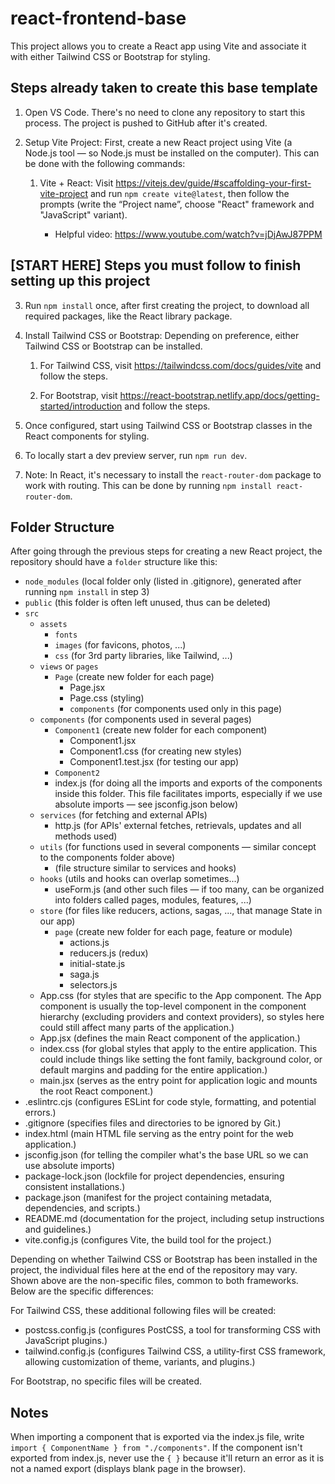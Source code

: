 # react-frontend-base

This project allows you to create a React app using Vite and associate it with either Tailwind CSS or Bootstrap for styling.

## Steps already taken to create this base template

1. Open VS Code. There's no need to clone any repository to start this process. The project is pushed to GitHub after it's created.

2. Setup Vite Project: First, create a new React project using Vite (a Node.js tool — so Node.js must be installed on the computer). This can be done with the following commands:

    1. Vite + React: Visit <https://vitejs.dev/guide/#scaffolding-your-first-vite-project> and run `npm create vite@latest`, then follow the prompts (write the “Project name”, choose "React" framework and "JavaScript" variant).

       * Helpful video: <https://www.youtube.com/watch?v=jDjAwJ87PPM>

## [START HERE] Steps you must follow to finish setting up this project

3. Run `npm install` once, after first creating the project, to download all required packages, like the React library package.

4. Install Tailwind CSS or Bootstrap: Depending on preference, either Tailwind CSS or Bootstrap can be installed.

    1. For Tailwind CSS, visit <https://tailwindcss.com/docs/guides/vite> and follow the steps.

    2. For Bootstrap, visit <https://react-bootstrap.netlify.app/docs/getting-started/introduction> and follow the steps.

5. Once configured, start using Tailwind CSS or Bootstrap classes in the React components for styling.

6. To locally start a dev preview server, run `npm run dev`.

7. Note: In React, it's necessary to install the `react-router-dom` package to work with routing. This can be done by running `npm install react-router-dom`.

## Folder Structure

After going through the previous steps for creating a new React project, the repository should have a `folder` structure like this:

* `node_modules` (local folder only (listed in .gitignore), generated after running `npm install` in step 3)
* `public` (this folder is often left unused, thus can be deleted)
* `src`
  * `assets`
    * `fonts`
    * `images` (for favicons, photos, ...)
    * `css` (for 3rd party libraries, like Tailwind, ...)
  * `views` or `pages`
    * `Page` (create new folder for each page)
      * Page.jsx
      * Page.css (styling)
      * `components` (for components used only in this page)
  * `components` (for components used in several pages)
    * `Component1` (create new folder for each component)
      * Component1.jsx
      * Component1.css (for creating new styles)
      * Component1.test.jsx (for testing our app)
    * `Component2`
    * index.js (for doing all the imports and exports of the components inside this folder. This file facilitates imports, especially if we use absolute imports — see jsconfig.json below)
  * `services` (for fetching and external APIs)
    * http.js (for APIs' external fetches, retrievals, updates and all methods used)
  * `utils` (for functions used in several components — similar concept to the components folder above)
    * (file structure similar to services and hooks)
  * `hooks` (utils and hooks can overlap sometimes...)
    * useForm.js (and other such files — if too many, can be organized into folders called pages, modules, features, ...)
  * `store` (for files like reducers, actions, sagas, ..., that manage State in our app)
    * `page` (create new folder for each page, feature or module)
      * actions.js
      * reducers.js (redux)
      * initial-state.js
      * saga.js
      * selectors.js
  * App.css (for styles that are specific to the App component. The App component is usually the top-level component in the component hierarchy (excluding providers and context providers), so styles here could still affect many parts of the application.)
  * App.jsx (defines the main React component of the application.)
  * index.css (for global styles that apply to the entire application. This could include things like setting the font family, background color, or default margins and padding for the entire application.)
  * main.jsx (serves as the entry point for application logic and mounts the root React component.)
* .eslintrc.cjs (configures ESLint for code style, formatting, and potential errors.)
* .gitignore (specifies files and directories to be ignored by Git.)
* index.html (main HTML file serving as the entry point for the web application.)
* jsconfig.json (for telling the compiler what's the base URL so we can use absolute imports)
* package-lock.json (lockfile for project dependencies, ensuring consistent installations.)
* package.json (manifest for the project containing metadata, dependencies, and scripts.)
* README.md (documentation for the project, including setup instructions and guidelines.)
* vite.config.js (configures Vite, the build tool for the project.)

Depending on whether Tailwind CSS or Bootstrap has been installed in the project, the individual files here at the end of the repository may vary. Shown above are the non-specific files, common to both frameworks. Below are the specific differences:

For Tailwind CSS, these additional following files will be created:

* postcss.config.js (configures PostCSS, a tool for transforming CSS with JavaScript plugins.)
* tailwind.config.js (configures Tailwind CSS, a utility-first CSS framework, allowing customization of theme, variants, and plugins.)

For Bootstrap, no specific files will be created.

## Notes

When importing a component that is exported via the index.js file, write `import { ComponentName } from "./components"`. If the component isn't exported from index.js, never use the `{ }` because it'll return an error as it is not a named export (displays blank page in the browser).
